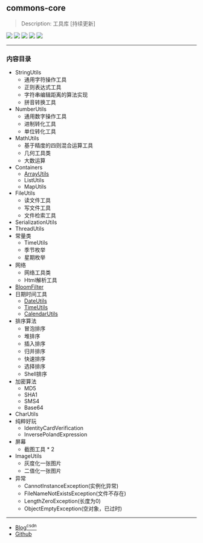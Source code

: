 ## commons-core
> Description: 工具库 [持续更新]

![](https://img.shields.io/badge/java-1.8-brightgreen.svg)
![](https://img.shields.io/badge/maven-3.6.1-orangered.svg)
![](https://img.shields.io/badge/ide-IntelliJ%20IDEA-rosybrown.svg)
![](https://img.shields.io/badge/junit-4.11-darksalmon.svg)
![](https://img.shields.io/badge/version-2.1.0-cornflowerblue.svg)

----------------------------------------------

### 内容目录

- StringUtils
  - 通用字符操作工具
  - 正则表达式工具
  - 字符串编辑距离的算法实现
  - 拼音转换工具
- NumberUtils
  - 通用数字操作工具
  - 进制转化工具
  - 单位转化工具
- MathUtils
  - 基于精度的四则混合运算工具
  - 几何工具类
  - 大数运算
- Containers
  - [ArrayUtils](src/main/java/org/commons/cabinet/containers/ArrayUtils.java)
  - ListUtils
  - MapUtils
- FileUtils
  - 读文件工具
  - 写文件工具
  - 文件检索工具
- SerializationUtils
- ThreadUtils
- 常量类
  - TimeUtils
  - 季节枚举
  - 星期枚举
- 网络
  - 网络工具类
  - Html解析工具
- [BloomFilter](src/main/java/org/commons/cabinet/filter/BloomFilter.java)
- 日期时间工具
  - [DateUtils](src/main/java/org/commons/cabinet/datetime/DateUtils.java)
  - [TimeUtils](src/main/java/org/commons/cabinet/datetime/TimeUtils.java)
  - [CalendarUtils](src/main/java/org/commons/cabinet/datetime/CalendarUtils.java)
- 排序算法
  - 冒泡排序
  - 堆排序
  - 插入排序
  - 归并排序
  - 快速排序
  - 选择排序
  - Shell排序
- 加密算法
  - MD5
  - SHA1
  - SMS4
  - Base64
- CharUtils
- 纯粹好玩
  - IdentityCardVerification
  - InversePolandExpression
- 屏幕
  - 截图工具 * 2
- ImageUtils
  - 灰度化一张图片
  - 二值化一张图片
- 异常
  - CannotInstanceException(实例化异常)
  - FileNameNotExistsException(文件不存在)
  - LengthZeroException(长度为0)
  - ObjectEmptyException(空对象，已过时)

----------------------------------------------

- [Blog<sup>csdn</sup>](https://qwhai.blog.csdn.net/)
- [Github](https://github.com/qwhaib)